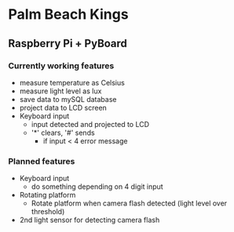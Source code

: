 # Palm Beach Kings
## Raspberry Pi + PyBoard

### Currently working features
* measure temperature as Celsius
* measure light level as lux
* save data to mySQL database
* project data to LCD screen
* Keyboard input
  * input detected and projected to LCD
  * '*' clears, '#' sends
    * if input < 4 error message

### Planned features
* Keyboard input
  * do something depending on 4 digit input
* Rotating platform
  * Rotate platform when camera flash detected (light level over threshold)
* 2nd light sensor for detecting camera flash
